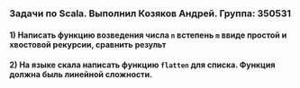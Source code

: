 ### Задачи по Scala. Выполнил Козяков Андрей. Группа: 350531

#### 1) Написать	функцию	возведения числа	`n`	встепень	`m`	ввиде простой и хвостовой	рекурсии,	сравнить	результ
#### 2) На языке скала написать функцию `flatten` для списка. Функция должна быль линейной сложности.